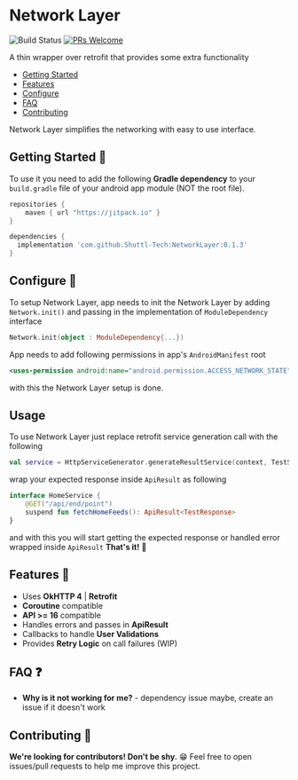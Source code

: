 # Network Layer

![Build Status](https://travis-ci.org/ChuckerTeam/chucker.svg?branch=master)  [![PRs Welcome](https://img.shields.io/badge/PRs-welcome-orange.svg)](http://makeapullrequest.com)

A thin wrapper over retrofit that provides some extra functionality  

* [Getting Started](#getting-started-)
* [Features](#features-)
* [Configure](#configure-)
* [FAQ](#faq-)
* [Contributing](#contributing-)

Network Layer simplifies the networking with easy to use interface.


## Getting Started 👣

To use it you need to add the following **Gradle dependency** to your `build.gradle` file of your android app module (NOT the root file).

```groovy
repositories {
    maven { url "https://jitpack.io" }
}
```

```groovy
dependencies {
  implementation 'com.github.Shuttl-Tech:NetworkLayer:0.1.3'
}
```


## Configure 🎨

To setup Network Layer, app needs to init the Network Layer by adding `Network.init()` and passing in the implementation of `ModuleDependency` interface

```kotlin
Network.init(object : ModuleDependency{...})
```
App needs to add following permissions in app's `AndroidManifest` root

```xml
<uses-permission android:name="android.permission.ACCESS_NETWORK_STATE" />
```

with this the Network Layer setup is done.


## Usage 

To use Network Layer just replace retrofit service generation call with the following

```kotlin
val service = HttpServiceGenerator.generateResultService(context, TestService::class.java)
```

wrap your expected response inside `ApiResult` as following

```kotlin
interface HomeService {
    @GET("/api/end/point")
    suspend fun fetchHomeFeeds(): ApiResult<TestResponse>
}
```

and with this you will start getting the expected response or handled error wrapped inside `ApiResult`
**That's it!** 🎉


## Features 🧰

* Uses **OkHTTP 4** | **Retrofit**
* **Coroutine** compatible
* **API >= 16** compatible
* Handles errors and passes in **ApiResult**
* Callbacks to handle **User Validations**
* Provides **Retry Logic** on call failures (WIP)


## FAQ ❓

* **Why is it not working for me?** - dependency issue maybe, create an issue if it doesn't work


## Contributing 🤝

**We're looking for contributors! Don't be shy.** 😁 Feel free to open issues/pull requests to help me improve this project.
